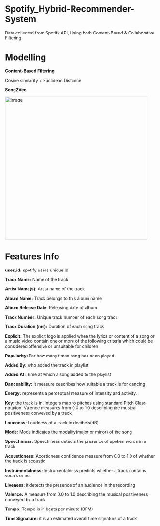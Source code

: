 # Spotify_Hybrid-Recommender-System
Data collected from Spotify API, Using both Content-Based &amp; Collaborative Filtering



# Modelling
**Content-Based Filtering**

Cosine similarity + Euclidean Distance

**Song2Vec**

<img width="471" alt="image" src="https://user-images.githubusercontent.com/97433988/174727332-6a4c1659-cfe3-4402-8f29-240a5c9bf8f1.png">



# Features Info

**user_id:** spotify users unique id

**Track Name:** Name of the track

**Artist Name(s)**: Artist name of the track

**Album Name:** Track belongs to this album name

**Album Release Date:** Releasing date of album

**Track Number:** Unique track number of each song track

**Track Duration (ms):** Duration of each song track

**Explicit:** The explicit logo is applied when the lyrics or content of a song or a music video contain one or more of the following criteria which could be considered offensive or unsuitable for children

**Popularity:** For how many times song has been played

**Added By:** who added the track in playlist

**Added At:** Time at which a song added to the playlist

**Danceability:** it measure describes how suitable a track is for dancing

**Energy:** represents a perceptual measure of intensity and activity.

**Key:** the track is in. Integers map to pitches using standard Pitch Class notation. Valence measures from 0.0 to 1.0 describing the musical positiveness conveyed by a track

**Loudness:** Loudness of a track in decibels(dB).

**Mode:** Mode indicates the modality(major or minor) of the song

**Speechiness:** Speechiness detects the presence of spoken words in a track

**Acousticness**: Acosticness confidence measure from 0.0 to 1.0 of whether the track is acoustic

**Instrumentalness:** Instrumentalness predicts whether a track contains vocals or not

**Liveness**: it detects the presence of an audience in the recording

**Valence:** A measure from 0.0 to 1.0 describing the musical positiveness conveyed by a track

**Tempo:** Tempo is in beats per minute (BPM)

**Time Signature:** it is an estimated overall time signature of a track
